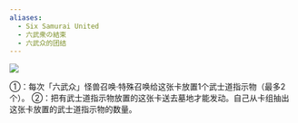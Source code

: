 ```yaml
---
aliases:
  - Six Samurai United
  - 六武衆の結束
  - 六武众的团结
---
```


![](https://cdn.233.momobako.com/ygopro/pics/72345736.jpg!half)

①：每次「六武众」怪兽召唤·特殊召唤给这张卡放置1个武士道指示物（最多2个）。
②：把有武士道指示物放置的这张卡送去墓地才能发动。自己从卡组抽出这张卡放置的武士道指示物的数量。
